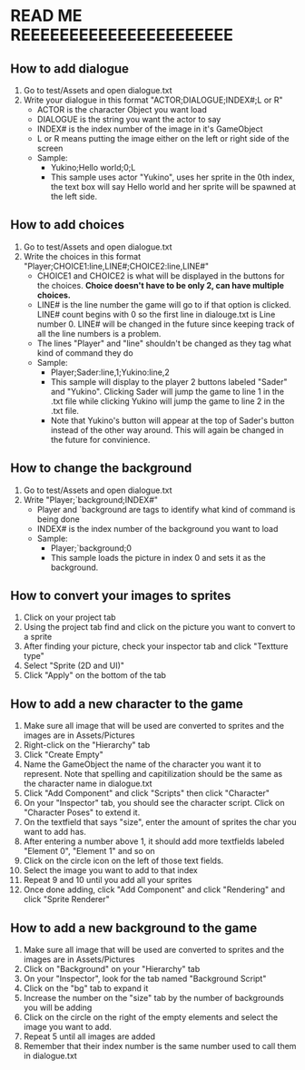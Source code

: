 # READ ME REEEEEEEEEEEEEEEEEEEEEE
## How to add dialogue
1. Go to test/Assets and open dialogue.txt
2. Write your dialogue in this format "ACTOR;DIALOGUE;INDEX#;L or R"
    - ACTOR is the character Object you want load
    - DIALOGUE is the string you want the actor to say
    - INDEX# is the index number of the image in it's GameObject
    - L or R means putting the image either on the left or right side of the screen
    - Sample:
      - Yukino;Hello world;0;L
      - This sample uses actor "Yukino", uses her sprite in the 0th index, the text box will say Hello world and her sprite will be spawned at the left side.

## How to add choices
1. Go to test/Assets and open dialogue.txt
2. Write the choices in this format "Player;CHOICE1:line,LINE#;CHOICE2:line,LINE#"
    - CHOICE1 and CHOICE2 is what will be displayed in the buttons for the choices. **Choice doesn't have to be only 2, can have multiple choices.**
    - LINE# is the line number the game will go to if that option is clicked. LINE# count begins with 0 so the first line in dialouge.txt is Line number 0. LINE# will be changed in the future since keeping track of all the line numbers is a problem.
    - The lines "Player" and "line" shouldn't be changed as they tag what kind of command they do
    - Sample:
      - Player;Sader:line,1;Yukino:line,2
      - This sample will display to the player 2 buttons labeled "Sader" and "Yukino". Clicking Sader will jump the game to line 1 in the .txt file while clicking Yukino will jump the game to line 2 in the .txt file. 
      - Note that Yukino's button will appear at the top of Sader's button instead of the other way around. This will again be changed in the future for convinience.
      
## How to change the background
1. Go to test/Assets and open dialogue.txt
2. Write "Player;`background;INDEX#"
    - Player and `background are tags to identify what kind of command is being done
    - INDEX# is the index number of the background you want to load
    - Sample:
      - Player;`background;0
      - This sample loads the picture in index 0 and sets it as the background.
      
## How to convert your images to sprites
1. Click on your project tab
2. Using the project tab find and click on the picture you want to convert to a sprite
3. After finding your picture, check your inspector tab and click "Textture type"
4. Select "Sprite (2D and UI)"
5. Click "Apply" on the bottom of the tab

## How to add a new character to the game
1. Make sure all image that will be used are converted to sprites and the images are in Assets/Pictures
2. Right-click on the "Hierarchy" tab
3. Click "Create Empty"
4. Name the GameObject the name of the character you want it to represent. Note that spelling and capitilization should be the same as the character name in dialogue.txt
5. Click "Add Component" and click "Scripts" then click "Character"
6. On your "Inspector" tab, you should see the character script. Click on "Character Poses" to extend it.
7. On the textfield that says "size", enter the amount of sprites the char you want to add has.
8. After entering a number above 1, it should add more textfields labeled "Element 0", "Element 1" and so on
9. Click on the circle icon on the left of those text fields.
10. Select the image you want to add to that index
11. Repeat 9 and 10 until you add all your sprites
12. Once done adding, click "Add Component" and click "Rendering" and click "Sprite Renderer"

## How to add a new background to the game
1. Make sure all image that will be used are converted to sprites and the images are in Assets/Pictures
2. Click on "Background" on your "Hierarchy" tab
3. On your "Inspector", look for the tab named "Background Script"
4. Click on the "bg" tab to expand it
5. Increase the number on the "size" tab by the number of backgrounds you will be adding
5. Click on the circle on the right of the empty elements and select the image you want to add.
6. Repeat 5 until all images are added
7. Remember that their index number is the same number used to call them in dialogue.txt
